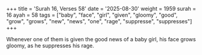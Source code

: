 +++
title = 'Surah 16, Verses 58'
date = '2025-08-30'
weight = 1959
surah = 16
ayah = 58
tags = ["baby", "face", "girl", "given", "gloomy", "good", "grow", "grows", "new", "news", "one", "rage", "suppresse", "suppresses"]
+++

Whenever one of them is given the good news of a baby girl, his face grows gloomy, as he suppresses his rage.